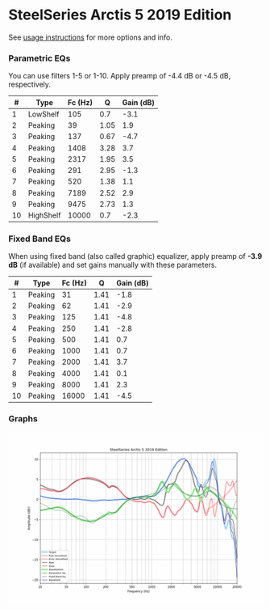# SteelSeries Arctis 5 2019 Edition
See [usage instructions](https://github.com/jaakkopasanen/AutoEq#usage) for more options and info.

### Parametric EQs
You can use filters 1-5 or 1-10. Apply preamp of -4.4 dB or -4.5 dB, respectively.

|   # | Type      |   Fc (Hz) |    Q |   Gain (dB) |
|-----|-----------|-----------|------|-------------|
|   1 | LowShelf  |       105 | 0.7  |        -3.1 |
|   2 | Peaking   |        39 | 1.05 |         1.9 |
|   3 | Peaking   |       137 | 0.67 |        -4.7 |
|   4 | Peaking   |      1408 | 3.28 |         3.7 |
|   5 | Peaking   |      2317 | 1.95 |         3.5 |
|   6 | Peaking   |       291 | 2.95 |        -1.3 |
|   7 | Peaking   |       520 | 1.38 |         1.1 |
|   8 | Peaking   |      7189 | 2.52 |         2.9 |
|   9 | Peaking   |      9475 | 2.73 |         1.3 |
|  10 | HighShelf |     10000 | 0.7  |        -2.3 |

### Fixed Band EQs
When using fixed band (also called graphic) equalizer, apply preamp of **-3.9 dB** (if available) and set gains manually with these parameters.

|   # | Type    |   Fc (Hz) |    Q |   Gain (dB) |
|-----|---------|-----------|------|-------------|
|   1 | Peaking |        31 | 1.41 |        -1.8 |
|   2 | Peaking |        62 | 1.41 |        -2.9 |
|   3 | Peaking |       125 | 1.41 |        -4.8 |
|   4 | Peaking |       250 | 1.41 |        -2.8 |
|   5 | Peaking |       500 | 1.41 |         0.7 |
|   6 | Peaking |      1000 | 1.41 |         0.7 |
|   7 | Peaking |      2000 | 1.41 |         3.7 |
|   8 | Peaking |      4000 | 1.41 |         0.1 |
|   9 | Peaking |      8000 | 1.41 |         2.3 |
|  10 | Peaking |     16000 | 1.41 |        -4.5 |

### Graphs
![](./SteelSeries%20Arctis%205%202019%20Edition.png)
